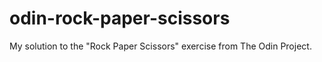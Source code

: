 # odin-rock-paper-scissors
My solution to the "Rock Paper Scissors" exercise from The Odin Project.
